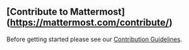
## [Contribute to Mattermost] (https://mattermost.com/contribute/)

Before getting started please see our [Contribution Guidelines](https://developers.mattermost.com/contribute/getting-started/).
